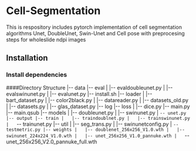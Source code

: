 # Cell-Segmentation
This is respository includes pytorch implementation of cell segmentation algorithms Unet, DoubleUnet, Swin-Unet and Cell pose with preprocesing steps for wholeslide ndpi images
## Installation 
### Install dependencies
####Directory Structure
|-- data
|-- eval
|   |-- evaldoubleunet.py
|   |-- evalswinunet.py
|   |-- evalunet.py
|-- install.sh
|-- loader
|   |-- bart_dataset.py
|   |-- color2black.py
|   |-- datareader.py
|   |-- datasets_old.py
|   |-- datasets.py
|   |-- glas_dataset.py
|-- log
|-- loss
|   |-- dice.py
|-- main.py
|-- main.qsub
|-- models
|   |-- doubleunet.py
|   |-- swinunet.py
|   `-- unet.py
|-- output
|-- train
|   |-- traindoublnet.py
|   |-- trainswinunet.py
|   `-- trainunet.py
|-- util
|   |-- seg_trans.py
|   |-- swinunetconfig.py
|   `-- testmetric.py
|-- weights
|   |-- doublenet_256x256_V1.0.wth
|   |-- swinunet_224x224_V1.0.wth
|   |-- unet_256x256_V1.0_pannuke.wth
|   `-- unet_256x256_V2.0_pannuke_full.wth

